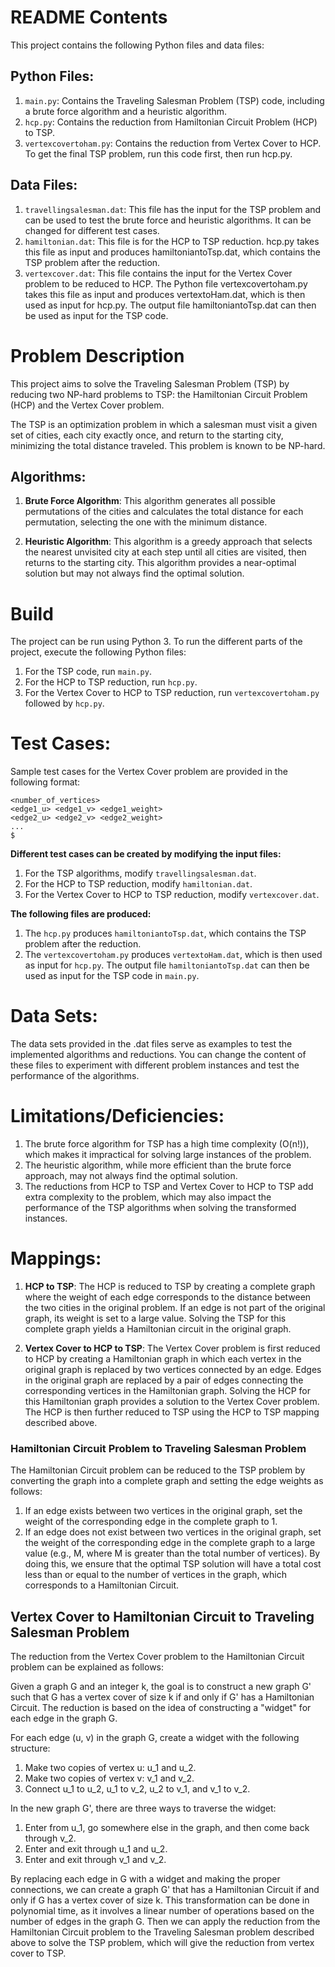 # README Contents

This project contains the following Python files and data files:

## Python Files:

1. `main.py`: Contains the Traveling Salesman Problem (TSP) code, including a brute force algorithm and a heuristic algorithm.
2. `hcp.py`: Contains the reduction from Hamiltonian Circuit Problem (HCP) to TSP.
3. `vertexcovertoham.py`: Contains the reduction from Vertex Cover to HCP. To get the final TSP problem, run this code first, then run hcp.py.

## Data Files:

1. `travellingsalesman.dat`: This file has the input for the TSP problem and can be used to test the brute force and heuristic algorithms. It can be changed for different test cases.
2. `hamiltonian.dat`: This file is for the HCP to TSP reduction. hcp.py takes this file as input and produces hamiltoniantoTsp.dat, which contains the TSP problem after the reduction.
3. `vertexcover.dat`: This file contains the input for the Vertex Cover problem to be reduced to HCP. The Python file vertexcovertoham.py takes this file as input and produces vertextoHam.dat, which is then used as input for hcp.py. The output file hamiltoniantoTsp.dat can then be used as input for the TSP code.

# Problem Description

This project aims to solve the Traveling Salesman Problem (TSP) by reducing two NP-hard problems to TSP: the Hamiltonian Circuit Problem (HCP) and the Vertex Cover problem.

The TSP is an optimization problem in which a salesman must visit a given set of cities, each city exactly once, and return to the starting city, minimizing the total distance traveled. This problem is known to be NP-hard.

## Algorithms:

1. **Brute Force Algorithm**: This algorithm generates all possible permutations of the cities and calculates the total distance for each permutation, selecting the one with the minimum distance.

2. **Heuristic Algorithm**: This algorithm is a greedy approach that selects the nearest unvisited city at each step until all cities are visited, then returns to the starting city. This algorithm provides a near-optimal solution but may not always find the optimal solution.

# Build

The project can be run using Python 3. To run the different parts of the project, execute the following Python files:

1. For the TSP code, run `main.py`.
2. For the HCP to TSP reduction, run `hcp.py`.
3. For the Vertex Cover to HCP to TSP reduction, run `vertexcovertoham.py` followed by `hcp.py`.

# Test Cases:

Sample test cases for the Vertex Cover problem are provided in the following format:

```plaintext
<number_of_vertices>
<edge1_u> <edge1_v> <edge1_weight>
<edge2_u> <edge2_v> <edge2_weight>
...
$
```

**Different test cases can be created by modifying the input files:**

1. For the TSP algorithms, modify `travellingsalesman.dat`.
2. For the HCP to TSP reduction, modify `hamiltonian.dat`.
3. For the Vertex Cover to HCP to TSP reduction, modify `vertexcover.dat`.

**The following files are produced:**
1. The `hcp.py` produces `hamiltoniantoTsp.dat`, which contains the TSP problem after the reduction.
2. The `vertexcovertoham.py` produces `vertextoHam.dat`, which is then used as input for `hcp.py`. The output file `hamiltoniantoTsp.dat` can then be used as input for the TSP code in `main.py`.

# Data Sets:

The data sets provided in the .dat files serve as examples to test the implemented algorithms and reductions. You can change the content of these files to experiment with different problem instances and test the
performance of the algorithms.


# Limitations/Deficiencies:

1. The brute force algorithm for TSP has a high time complexity (O(n!)), which makes it impractical for solving large instances of the problem.
2. The heuristic algorithm, while more efficient than the brute force approach, may not always find the optimal solution.
3. The reductions from HCP to TSP and Vertex Cover to HCP to TSP add extra complexity to the problem, which may also impact the performance of the TSP algorithms when solving the transformed instances.

# Mappings:

1. **HCP to TSP**: The HCP is reduced to TSP by creating a complete graph where the weight of each edge corresponds to the distance between the two cities in the original problem. If an edge is not part of the original graph, its weight is set to a large value. Solving the TSP for this complete graph yields a Hamiltonian circuit in the original graph.

2. **Vertex Cover to HCP to TSP**: The Vertex Cover problem is first reduced to HCP by creating a Hamiltonian graph in which each vertex in the original graph is replaced by two vertices connected by an edge. Edges in the original graph are replaced by a pair of edges connecting the corresponding vertices in the Hamiltonian graph. Solving the HCP for this Hamiltonian graph provides a solution to the Vertex Cover problem. The HCP is then further reduced to TSP using the HCP to TSP mapping described above.

### Hamiltonian Circuit Problem to Traveling Salesman Problem

The Hamiltonian Circuit problem can be reduced to the TSP problem by converting the graph into a complete graph and setting the edge weights as follows:

1. If an edge exists between two vertices in the original graph, set the weight of the corresponding edge in the complete graph to 1.
2. If an edge does not exist between two vertices in the original graph, set the weight of the corresponding edge in the complete graph to a large value (e.g., M, where M is greater than the total number of vertices).
By doing this, we ensure that the optimal TSP solution will have a total cost less than or equal to the number of vertices in the graph, which corresponds to a Hamiltonian Circuit.

## Vertex Cover to Hamiltonian Circuit to Traveling Salesman Problem

The reduction from the Vertex Cover problem to the Hamiltonian Circuit problem can be explained as follows:

Given a graph G and an integer k, the goal is to construct a new graph G' such that G has a vertex cover of size k if and only if G' has a Hamiltonian Circuit. The reduction is based on the idea of constructing a "widget" for each edge in the graph G.

For each edge (u, v) in the graph G, create a widget with the following structure:

1. Make two copies of vertex u: u_1 and u_2.
2. Make two copies of vertex v: v_1 and v_2.
3. Connect u_1 to u_2, u_1 to v_2, u_2 to v_1, and v_1 to v_2.

In the new graph G', there are three ways to traverse the widget:

1. Enter from u_1, go somewhere else in the graph, and then come back through v_2.
2. Enter and exit through u_1 and u_2.
3. Enter and exit through v_1 and v_2.

By replacing each edge in G with a widget and making the proper connections, we can create a graph G' that has a Hamiltonian Circuit if and only if G has a vertex cover of size k. This transformation can be done in polynomial time, as it involves a linear number of operations based on the number of edges in the graph G.
Then we can apply the reduction from the Hamiltonian Circuit problem to the Traveling Salesman problem described above to solve the TSP problem, which will give the reduction from vertex cover to TSP. 